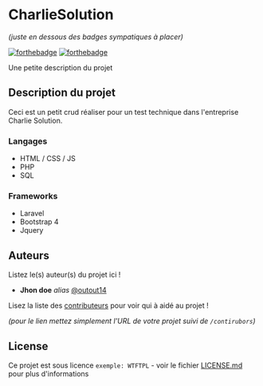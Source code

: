 # CharlieSolution
_(juste en dessous des badges sympatiques à placer)_

[![forthebadge](https://cdn.icon-icons.com/icons2/2415/PNG/512/bootstrap_plain_logo_icon_146619.png)](http://forthebadge.com)  [![forthebadge](http://forthebadge.com/images/badges/powered-by-electricity.svg)](http://forthebadge.com)

Une petite description du projet

## Description du projet

Ceci est un petit crud réaliser pour un test technique dans l'entreprise Charlie Solution.

### Langages

- HTML / CSS / JS 
- PHP 
- SQL

### Frameworks 

- Laravel
- Bootstrap 4
- Jquery


## Auteurs
Listez le(s) auteur(s) du projet ici !
* **Jhon doe** _alias_ [@outout14](https://github.com/outout14)

Lisez la liste des [contributeurs](https://github.com/your/project/contributors) pour voir qui à aidé au projet !

_(pour le lien mettez simplement l'URL de votre projet suivi de ``/contirubors``)_

## License

Ce projet est sous licence ``exemple: WTFTPL`` - voir le fichier [LICENSE.md](LICENSE.md) pour plus d'informations


